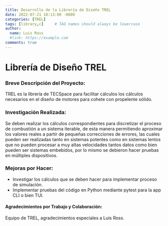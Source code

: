 ```yaml
---
title: Desarrollo de la Librería de Diseño TREL
date: 2022-07-21 18:13:00 -0600
categories: [TREL]
tags: [library,c]     # TAG names should always be lowercase
author:
  name: Luis Ross 
  #link: https://example.com
comments: true
---
```


# Librería de Diseño TREL


### Breve Descripción del Proyecto:
TREL es la librería de TECSpace para facilitar cálculos los cálculos necesarios en el diseño de motores para cohete con propelente sólido.

### Investigación Realizada:
Se deben realizar los cálculos correspondientes para discretizar el proceso de combustión a un sistema iterable, de esta manera permitiendo aproximar los valores reales a partir de pequeñas correcciones de errores, las cuales pueden ser realizadas tanto en sistemas potentes como en sistemas lentos que no pueden procesar a muy altas velocidades tantos datos como bien pueden ser sistemas embebidos, por lo mismo se debieron hacer pruebas en múltiples dispositivos.

### Mejoras por Hacer:
- Investigar los cálculos que se deben hacer para implementar proceso de simulación.
- Implementar pruebas del código en Python mediante pytest para la app CLI o bien TUI.

#### Agradecimientos por Trabajo y Colaboración:
Equipo de TREL, agradecimientos especiales a Luis Ross.
